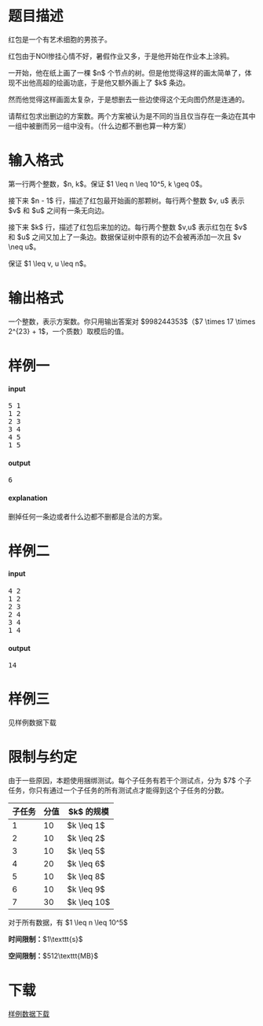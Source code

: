 # 题目描述

<p>红包是一个有艺术细胞的男孩子。</p>
<p>红包由于NOI惨挂心情不好，暑假作业又多，于是他开始在作业本上涂鸦。</p>
<p>一开始，他在纸上画了一棵 $n$ 个节点的树。但是他觉得这样的画太简单了，体现不出他高超的绘画功底，于是他又额外画上了 $k$ 条边。</p>
<p>然而他觉得这样画面太复杂，于是想删去一些边使得这个无向图仍然是连通的。</p>
<p>请帮红包求出删边的方案数。两个方案被认为是不同的当且仅当存在一条边在其中一组中被删而另一组中没有。（什么边都不删也算一种方案）</p>

# 输入格式


<p>第一行两个整数，$n, k$。保证 $1 \leq n \leq 10^5, k \geq 0$。</p>
<p>接下来 $n - 1$ 行，描述了红包最开始画的那颗树。每行两个整数 $v, u$ 表示 $v$ 和 $u$ 之间有一条无向边。</p>
<p>接下来 $k$ 行，描述了红包后来加的边。每行两个整数 $v,u$ 表示红包在 $v$ 和 $u$ 之间又加上了一条边。数据保证树中原有的边不会被再添加一次且 $v \neq u$。</p>
<p>保证 $1 \leq v, u \leq n$。</p>

# 输出格式


<p>一个整数，表示方案数。你只用输出答案对 $998244353$（$7 \times 17 \times 2^{23} + 1$，一个质数）取模后的值。</p>

# 样例一


<h4>input</h4>
<pre>5 1
1 2
2 3
3 4
4 5
1 5
</pre>

<h4>output</h4>
<pre>6
</pre>

<h4>explanation</h4>
<p>删掉任何一条边或者什么边都不删都是合法的方案。</p>

# 样例二


<h4>input</h4>
<pre>4 2
1 2
2 3
2 4
3 4
1 4
</pre>

<h4>output</h4>
<pre>14
</pre>


# 样例三


<p>见样例数据下载</p>

# 限制与约定


<p>由于一些原因，本题使用捆绑测试。每个子任务有若干个测试点，分为 $7$ 个子任务，你只有通过一个子任务的所有测试点才能得到这个子任务的分数。</p>
<div class="table-responsive">
<table class="table table-bordered table-text-center table-vertical-middle"><thead><tr><th>子任务</th>
<th>分值</th>
<th>$k$ 的规模</th>
</tr></thead><tbody><tr><td>1</td><td>10</td><td>$k \leq 1$</td></tr><tr><td>2</td><td>10</td><td>$k \leq 2$</td></tr><tr><td>3</td><td>10</td><td>$k \leq 5$</td></tr><tr><td>4</td><td>20</td><td>$k \leq 6$</td></tr><tr><td>5</td><td>10</td><td>$k \leq 8$</td></tr><tr><td>6</td><td>10</td><td>$k \leq 9$</td></tr><tr><td>7</td><td>30</td><td>$k \leq 10$</td></tr></tbody></table></div>

<p>对于所有数据，有 $1 \leq n \leq 10^5$</p>
<p><strong>时间限制：</strong>$1\texttt{s}$</p>
<p><strong>空间限制：</strong>$512\texttt{MB}$</p>

# 下载


<p><a href="/download.php?type=problem&amp;id=138">样例数据下载</a></p>
